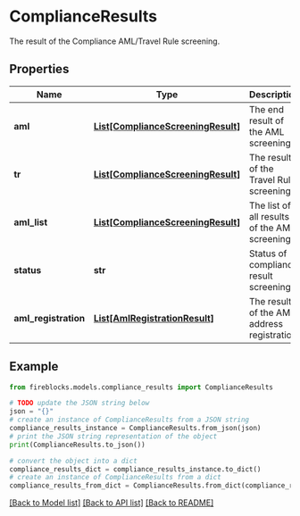 # ComplianceResults

The result of the Compliance AML/Travel Rule screening.

## Properties

Name | Type | Description | Notes
------------ | ------------- | ------------- | -------------
**aml** | [**List[ComplianceScreeningResult]**](ComplianceScreeningResult.md) | The end result of the AML screening. | [optional] 
**tr** | [**List[ComplianceScreeningResult]**](ComplianceScreeningResult.md) | The result of the Travel Rule screening. | [optional] 
**aml_list** | [**List[ComplianceScreeningResult]**](ComplianceScreeningResult.md) | The list of all results of the AML screening. | [optional] 
**status** | **str** | Status of compliance result screening. | [optional] 
**aml_registration** | [**List[AmlRegistrationResult]**](AmlRegistrationResult.md) | The results of the AML address registration. | [optional] 

## Example

```python
from fireblocks.models.compliance_results import ComplianceResults

# TODO update the JSON string below
json = "{}"
# create an instance of ComplianceResults from a JSON string
compliance_results_instance = ComplianceResults.from_json(json)
# print the JSON string representation of the object
print(ComplianceResults.to_json())

# convert the object into a dict
compliance_results_dict = compliance_results_instance.to_dict()
# create an instance of ComplianceResults from a dict
compliance_results_from_dict = ComplianceResults.from_dict(compliance_results_dict)
```
[[Back to Model list]](../README.md#documentation-for-models) [[Back to API list]](../README.md#documentation-for-api-endpoints) [[Back to README]](../README.md)


